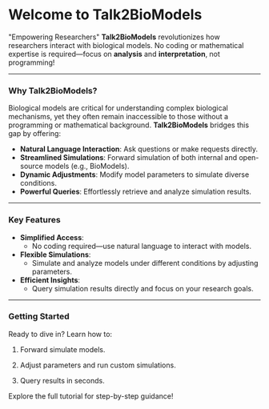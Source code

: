 <!-- **Talk2BioModels** is an AI agent designed to facilitate interaction with mathematical models in systems biology. Systems biology models are critical in understanding complex biological mechanisms, but they’re often inaccessible to those without coding or mathematical expertise. Talk2BioModels simplifies this, enabling researchers to focus on analysis and interpretation rather than on programming. With Talk2BioModels, users can interact directly with these models through natural language. By simply asking questions or making requests, users can:

- Forward simulation of both internal and open-source models (BioModels).
- Adjust parameters within the model to simulate different conditions.
- Query simulation results. -->

# **Welcome to Talk2BioModels**

"Empowering Researchers"
    **Talk2BioModels** revolutionizes how researchers interact with biological models. No coding or mathematical expertise is required—focus on **analysis** and **interpretation**, not programming!

---

### Why Talk2BioModels?

Biological models are critical for understanding complex biological mechanisms, yet they often remain inaccessible to those without a programming or mathematical background. **Talk2BioModels** bridges this gap by offering:

- **Natural Language Interaction**: Ask questions or make requests directly.
- **Streamlined Simulations**: Forward simulation of both internal and open-source models (e.g., BioModels).
- **Dynamic Adjustments**: Modify model parameters to simulate diverse conditions.
- **Powerful Queries**: Effortlessly retrieve and analyze simulation results.

---

### Key Features

- **Simplified Access**:
    - No coding required—use natural language to interact with models.
- **Flexible Simulations**:
    - Simulate and analyze models under different conditions by adjusting parameters.
- **Efficient Insights**:
    - Query simulation results directly and focus on your research goals.

---

### Getting Started
Ready to dive in? Learn how to:

1. Forward simulate models.

2. Adjust parameters and run custom simulations.

3. Query results in seconds.

Explore the full tutorial for step-by-step guidance!


